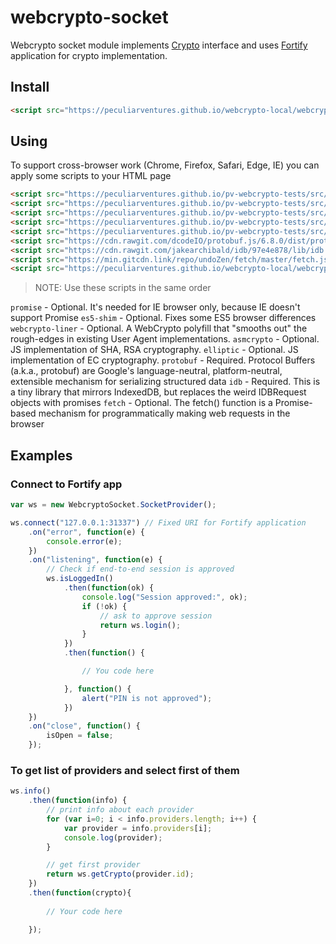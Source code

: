 # webcrypto-socket

Webcrypto socket module implements [Crypto](https://peculiarventures.github.io/webcrypto-local/docs/interfaces/index_d_.crypto.html) interface and uses [Fortify](https://fortifyapp.com) application for crypto implementation.

## Install

```html
<script src="https://peculiarventures.github.io/webcrypto-local/webcrypto-socket.js"></script>
```

## Using

To support cross-browser work (Chrome, Firefox, Safari, Edge, IE) you can apply some scripts to your HTML page

```html
<script src="https://peculiarventures.github.io/pv-webcrypto-tests/src/promise.js"></script>
<script src="https://peculiarventures.github.io/pv-webcrypto-tests/src/es5-shim.min.js"></script>
<script src="https://peculiarventures.github.io/pv-webcrypto-tests/src/webcrypto-liner.min.js"></script>
<script src="https://peculiarventures.github.io/pv-webcrypto-tests/src/asmcrypto.js"></script>
<script src="https://peculiarventures.github.io/pv-webcrypto-tests/src/elliptic.js"></script>
<script src="https://cdn.rawgit.com/dcodeIO/protobuf.js/6.8.0/dist/protobuf.js"></script>
<script src="https://cdn.rawgit.com/jakearchibald/idb/97e4e878/lib/idb.js"></script>
<script src="https://min.gitcdn.link/repo/undoZen/fetch/master/fetch.js"></script>
<script src="https://peculiarventures.github.io/webcrypto-local/webcrypto-socket.js"></script>
```

> NOTE: Use these scripts in the same order

`promise` - Optional. It's needed for IE browser only, because IE doesn't support Promise
`es5-shim` - Optional. Fixes some ES5 browser differences
`webcrypto-liner` - Optional. A WebCrypto polyfill that "smooths out" the rough-edges in existing User Agent implementations.
`asmcrypto` - Optional. JS implementation of SHA, RSA cryptography.
`elliptic` - Optional. JS implementation of EC cryptography.
`protobuf` - Required. Protocol Buffers (a.k.a., protobuf) are Google's language-neutral, platform-neutral, extensible mechanism for serializing structured data
`idb` - Required. This is a tiny library that mirrors IndexedDB, but replaces the weird IDBRequest objects with promises
`fetch` - Optional. The fetch() function is a Promise-based mechanism for programmatically making web requests in the browser

## Examples

### Connect to Fortify app

```js
var ws = new WebcryptoSocket.SocketProvider();

ws.connect("127.0.0.1:31337") // Fixed URI for Fortify application
    .on("error", function(e) {
        console.error(e);
    })
    .on("listening", function(e) {
        // Check if end-to-end session is approved
        ws.isLoggedIn()
            .then(function(ok) {
                console.log("Session approved:", ok);
                if (!ok) {
                    // ask to approve session
                    return ws.login();
                }
            })
            .then(function() {

                // You code here

            }, function() {
                alert("PIN is not approved");
            })
    })
    .on("close", function() {
        isOpen = false;
    });
```

### To get list of providers and select first of them

```js
ws.info()
    .then(function(info) {
        // print info about each provider
        for (var i=0; i < info.providers.length; i++) {
            var provider = info.providers[i];
            console.log(provider);
        }

        // get first provider
        return ws.getCrypto(provider.id);
    })
    .then(function(crypto){
        
        // Your code here

    });
```